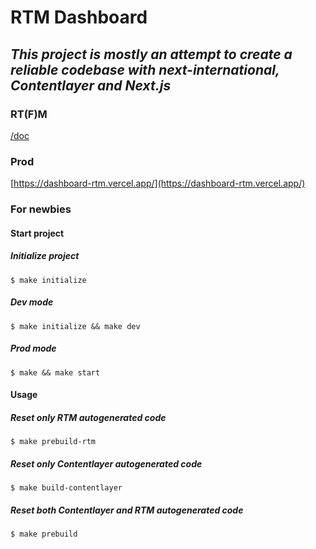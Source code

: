 # RTM Dashboard

## _This project is mostly an attempt to create a reliable codebase with next-international, Contentlayer and Next.js_

### RT(F)M

[/doc](/doc/)

### Prod

[https://dashboard-rtm.vercel.app/](https://dashboard-rtm.vercel.app/)

### For newbies

#### Start project

##### Initialize project

`$ make initialize`

##### Dev mode

`$ make initialize && make dev`

##### Prod mode

`$ make && make start`

#### Usage

##### Reset only RTM autogenerated code

`$ make prebuild-rtm`

##### Reset only Contentlayer autogenerated code

`$ make build-contentlayer`

##### Reset both Contentlayer and RTM autogenerated code

`$ make prebuild`
